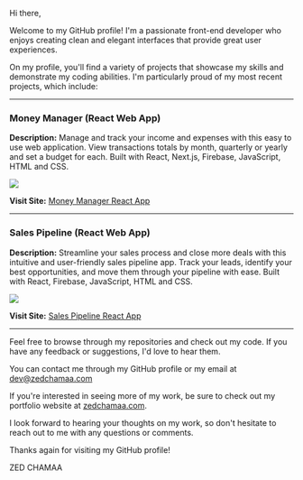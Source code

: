 <p>Hi there,</p>

<p>Welcome to my GitHub profile! I'm a passionate front-end developer who enjoys creating clean and elegant interfaces that provide great user experiences.</p>

<p>On my profile, you'll find a variety of projects that showcase my skills and demonstrate my coding abilities. I'm particularly proud of my most recent projects, which include: </p>

<hr>

<h3>Money Manager (React Web App)</h3>

<p><strong>Description:</strong> Manage and track your income and expenses with this easy to use web application. View transactions totals by month, quarterly or yearly and set a budget for each. Built with React, Next.js, Firebase, JavaScript, HTML and CSS.</p>

<img src="https://www.zedchamaa.com/assets/images/money-manager-placeholder.png">

<p><strong>Visit Site:</strong> <a target="_blank" href="https://money-manager.zedchamaa.com/">Money Manager React App</a></p>

<hr>

<h3>Sales Pipeline (React Web App)</h3>

<p><strong>Description:</strong> Streamline your sales process and close more deals with this intuitive and user-friendly sales pipeline app. Track your leads, identify your best opportunities, and move them through your pipeline with ease. Built with React, Firebase, JavaScript, HTML and CSS.</p>

<img src="https://www.zedchamaa.com/assets/images/sales-pipeline-placeholder.png">

<p><strong>Visit Site:</strong> <a target="_blank" href="https://sales-pipeline.zedchamaa.com/">Sales Pipeline React App</a></p>

<hr>

<p>Feel free to browse through my repositories and check out my code. If you have any feedback or suggestions, I'd love to hear them.</p>

<p>You can contact me through my GitHub profile or my email at <a href="mailto:dev@zedchamaa.com">dev@zedchamaa.com</a></p>

<p>If you're interested in seeing more of my work, be sure to check out my portfolio website at <a target="_blank" href="https://zedchamaa.com/">zedchamaa.com</a>.</p>

<p>I look forward to hearing your thoughts on my work, so don't hesitate to reach out to me with any questions or comments.</p>

<p>Thanks again for visiting my GitHub profile!</p>

<p>ZED CHAMAA</p>
